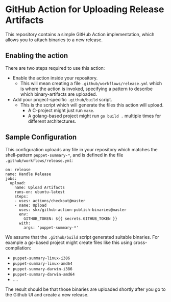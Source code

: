# GitHub Action for Uploading Release Artifacts

This repository contains a simple GitHub Action implementation, which allows you to attach binaries to a new release.


## Enabling the action

There are two steps required to use this action:

* Enable the action inside your repository.
  * This will mean creating a file `.github/workflows/release.yml` which is where the action is invoked, specifying a pattern to describe which binary-artifacts are uploaded.
* Add your project-specific `.github/build` script.
  * This is the script which will generate the files this action will upload.
    * A C-project might just run `make`.
    * A golang-based project might run `go build .` multiple times for different architectures.


## Sample Configuration

This configuration uploads any file in your repository which matches the
shell-pattern `puppet-summary-*`, and is defined in the file `.github/workflows/release.yml`:

```
on: release
name: Handle Release
jobs:
  upload:
    name: Upload Artifacts
    runs-on: ubuntu-latest
    steps:
    - uses: actions/checkout@master
    - name: Upload
      uses: skx/github-action-publish-binaries@master
      env:
        GITHUB_TOKEN: ${{ secrets.GITHUB_TOKEN }}
      with:
        args: 'puppet-summary-*'
```

We assume that the `.github/build` script generated suitable binaries.  For example a go-based project might create files like this using cross-compilation:

* `puppet-summary-linux-i386`
* `puppet-summary-linux-amd64`
* `puppet-summary-darwin-i386`
* `puppet-summary-darwin-amd64`
* ....

The result should be that those binaries are uploaded shortly after you go to
the Github UI and create a new release.
